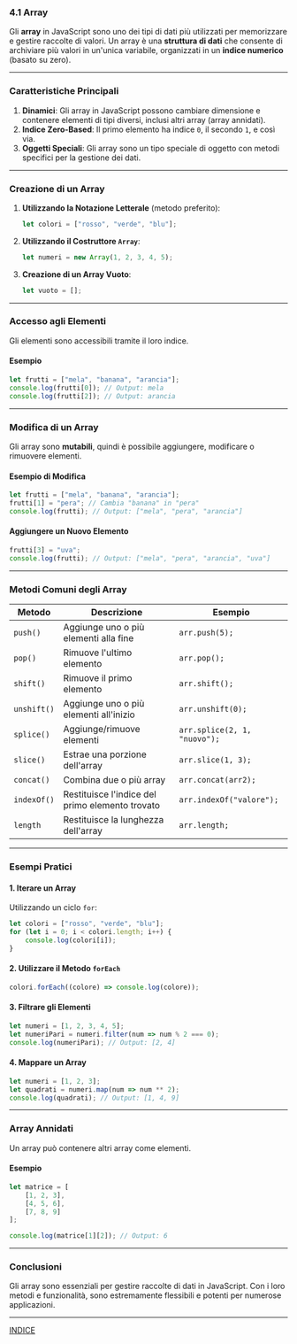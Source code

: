 ### **4.1 Array**

Gli **array** in JavaScript sono uno dei tipi di dati più utilizzati per memorizzare e gestire raccolte di valori. Un array è una **struttura di dati** che consente di archiviare più valori in un'unica variabile, organizzati in un **indice numerico** (basato su zero).

---

### **Caratteristiche Principali**
1. **Dinamici**: Gli array in JavaScript possono cambiare dimensione e contenere elementi di tipi diversi, inclusi altri array (array annidati).
2. **Indice Zero-Based**: Il primo elemento ha indice `0`, il secondo `1`, e così via.
3. **Oggetti Speciali**: Gli array sono un tipo speciale di oggetto con metodi specifici per la gestione dei dati.

---

### **Creazione di un Array**

1. **Utilizzando la Notazione Letterale** (metodo preferito):
   ```javascript
   let colori = ["rosso", "verde", "blu"];
   ```
   
2. **Utilizzando il Costruttore `Array`**:
   ```javascript
   let numeri = new Array(1, 2, 3, 4, 5);
   ```

3. **Creazione di un Array Vuoto**:
   ```javascript
   let vuoto = [];
   ```

---

### **Accesso agli Elementi**
Gli elementi sono accessibili tramite il loro indice.

#### **Esempio**
```javascript
let frutti = ["mela", "banana", "arancia"];
console.log(frutti[0]); // Output: mela
console.log(frutti[2]); // Output: arancia
```

---

### **Modifica di un Array**
Gli array sono **mutabili**, quindi è possibile aggiungere, modificare o rimuovere elementi.

#### **Esempio di Modifica**
```javascript
let frutti = ["mela", "banana", "arancia"];
frutti[1] = "pera"; // Cambia "banana" in "pera"
console.log(frutti); // Output: ["mela", "pera", "arancia"]
```

#### **Aggiungere un Nuovo Elemento**
```javascript
frutti[3] = "uva";
console.log(frutti); // Output: ["mela", "pera", "arancia", "uva"]
```

---

### **Metodi Comuni degli Array**

| Metodo                | Descrizione                                   | Esempio                             |
|-----------------------|-----------------------------------------------|-------------------------------------|
| `push()`              | Aggiunge uno o più elementi alla fine         | `arr.push(5);`                     |
| `pop()`               | Rimuove l'ultimo elemento                    | `arr.pop();`                       |
| `shift()`             | Rimuove il primo elemento                    | `arr.shift();`                     |
| `unshift()`           | Aggiunge uno o più elementi all'inizio        | `arr.unshift(0);`                  |
| `splice()`            | Aggiunge/rimuove elementi                    | `arr.splice(2, 1, "nuovo");`       |
| `slice()`             | Estrae una porzione dell'array               | `arr.slice(1, 3);`                 |
| `concat()`            | Combina due o più array                      | `arr.concat(arr2);`                |
| `indexOf()`           | Restituisce l'indice del primo elemento trovato | `arr.indexOf("valore");`          |
| `length`              | Restituisce la lunghezza dell'array          | `arr.length;`                      |

---

### **Esempi Pratici**

#### 1. **Iterare un Array**
Utilizzando un ciclo `for`:
```javascript
let colori = ["rosso", "verde", "blu"];
for (let i = 0; i < colori.length; i++) {
    console.log(colori[i]);
}
```

#### 2. **Utilizzare il Metodo `forEach`**
```javascript
colori.forEach((colore) => console.log(colore));
```

#### 3. **Filtrare gli Elementi**
```javascript
let numeri = [1, 2, 3, 4, 5];
let numeriPari = numeri.filter(num => num % 2 === 0);
console.log(numeriPari); // Output: [2, 4]
```

#### 4. **Mappare un Array**
```javascript
let numeri = [1, 2, 3];
let quadrati = numeri.map(num => num ** 2);
console.log(quadrati); // Output: [1, 4, 9]
```

---

### **Array Annidati**
Un array può contenere altri array come elementi.

#### **Esempio**
```javascript
let matrice = [
    [1, 2, 3],
    [4, 5, 6],
    [7, 8, 9]
];

console.log(matrice[1][2]); // Output: 6
```

---

### **Conclusioni**
Gli array sono essenziali per gestire raccolte di dati in JavaScript. Con i loro metodi e funzionalità, sono estremamente flessibili e potenti per numerose applicazioni.

--- 
[INDICE](README.md) 